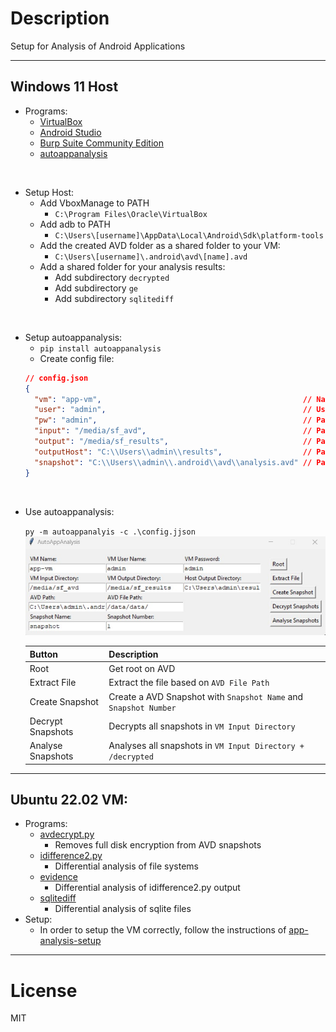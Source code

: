 # Description

Setup for Analysis of Android Applications

---

## Windows 11 Host
  - Programs:
    - [VirtualBox](https://www.virtualbox.org/)
    - [Android Studio](https://developer.android.com/studio/)
    - [Burp Suite Community Edition](https://portswigger.net/burp/communitydownload)
    - [autoappanalysis](https://github.com/5f0ne/autoappanalysis)
  
  <br>

  - Setup Host:
    - Add VboxManage to PATH
      - `C:\Program Files\Oracle\VirtualBox`
    - Add adb to PATH
      - `C:\Users\[username]\AppData\Local\Android\Sdk\platform-tools`
    - Add the created AVD folder as a shared folder to your VM:
      - `C:\Users\[username]\.android\avd\[name].avd`
    - Add a shared folder for your analysis results:
      - Add subdirectory `decrypted`
      - Add subdirectory `ge`
      - Add subdirectory `sqlitediff`
  
  <br>

  - Setup autoappanalysis:
    - `pip install autoappanalysis`
    - Create config file:
    ```json
    // config.json
    {
      "vm": "app-vm",                                             // Name of the VM
      "user": "admin",                                            // User Name 
      "pw": "admin",                                              // Password
      "input": "/media/sf_avd",                                   // Path to AVD shared folder on VM
      "output": "/media/sf_results",                              // Path to result shared folder on VM
      "outputHost": "C:\\Users\\admin\\results",                  // Path to result shared folder on host
      "snapshot": "C:\\Users\\admin\\.android\\avd\\analysis.avd" // Path to AVD shared folder on host
    }
    ```

  <br>

  - Use autoappanalysis:
    
    `py -m autoappanalyis -c .\config.jjson`
    ![](img/01.jpg)

    | Button | Description |
    | --- | ---|
    | Root | Get root on AVD |
    | Extract File | Extract the file based on `AVD File Path` |
    | Create Snapshot | Create a AVD Snapshot with `Snapshot Name` and `Snapshot Number` |
    | Decrypt Snapshots | Decrypts all snapshots in `VM Input Directory` |
    | Analyse Snapshots | Analyses all snapshots in `VM Input Directory + /decrypted`

---

## Ubuntu 22.02 VM:

  - Programs:
    - [avdecrypt.py](https://faui1-gitlab.cs.fau.de/gaston.pugliese/avdecrypt)
      - Removes full disk encryption from AVD snapshots
    - [idifference2.py](https://github.com/dfxml-working-group/dfxml_python)
      - Differential analysis of file systems
    - [evidence](https://github.com/5f0ne/evidence)
      - Differential analysis of idifference2.py output
    - [sqlitediff](https://github.com/5f0ne/sqlitediff)
      - Differential analysis of sqlite files
  - Setup:
    - In order to setup the VM correctly, follow the instructions of [app-analysis-setup](https://github.com/5f0ne/app-analysis-setup)



---

# License

MIT